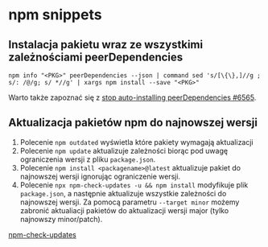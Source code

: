 # npm snippets

## Instalacja pakietu wraz ze wszystkimi zależnościami peerDependencies

```
npm info "<PKG>" peerDependencies --json | command sed 's/[\{\},]//g ; s/: /@/g; s/ *//g' | xargs npm install --save "<PKG>"
```

Warto także zapoznać się z [stop auto-installing peerDependencies #6565](https://github.com/npm/npm/issues/6565).

## Aktualizacja pakietów npm do najnowszej wersji

1. Polecenie `npm outdated` wyświetla które pakiety wymagają aktualizacji
1. Polecenie `npm update` aktualizuje zależności biorąc pod uwagę ograniczenia wersji z pliku `package.json`.
1. Polecenie `npm install <packagename>@latest` aktualizuje pakiet do najnowszej wersji ignorując ograniczenie wersji.
1. Polecenie `npx npm-check-updates -u && npm install` modyfikuje plik `package.json`, a następnie aktualizuje wszystkie zależności do najnowszej wersji. Za pomocą parametru `--target minor` możemy zabronić aktualiacji pakietów do aktualizacji wersji major (tylko najnowszy minor/patch).

[npm-check-updates](https://www.npmjs.com/package/npm-check-updates)
